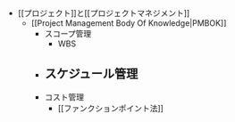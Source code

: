 - [[プロジェクト]]と[[プロジェクトマネジメント]]
	- [[Project Management Body Of Knowledge|PMBOK]]
		- スコープ管理
			- WBS
		- スケジュール管理
			- 
		- コスト管理
			- [[ファンクションポイント法]]